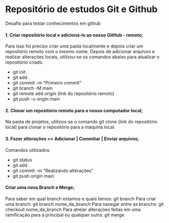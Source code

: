 # Repositório de estudos Git e Github
Desafio para testar conhecimentos em github

#### 1. Criar repositório local e adicioná-lo ao nosso GitHub - remoto;
Para isso foi preciso criar uma pasta localmente e depois criar um repositório remoto com o mesmo nome. Depois de adicionar arquivos e realizar alterações locais, utilizou-se os comandos abaixo para atualizar o repositório criado. 
- git init 
- git add .
- git commit -m "Primeiro commit"
- git branch -M main
- git remote add origin (link do repositório remoto)
- git push -u origin main

#### 2. Clonar um repositório remoto para o nosso computador local;
Na pasta de projetos, utilizou-se o comando git clone (link do repositório local) para clonar o repositório para a máquina local.

#### 3. Fazer alterações >> Adicionar | Commitar | Enviar arquivos;
Comandos utilizados:
- git status
- git add .
- git commit -m "Realizando alterações"
- git push origin main

#### Criar uma nova Branch e Merge;
Para saber em qual branch estamos e quais temos: git branch
Para criar uma branch: git branch nome_da_branch
Para navegar entre as branchs: git checkout nome_da_branch
Para atrelar alterações feitas em uma ramificação para a principal ou qualquer outra: git merge

